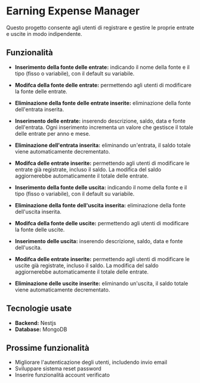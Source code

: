 # Earning Expense Manager

Questo progetto consente agli utenti di registrare e gestire le proprie entrate e uscite in modo indipendente.

## Funzionalità
* **Inserimento della fonte delle entrate:** indicando il nome della fonte e il tipo (fisso o variabile), con il default su variabile.

* **Modifca della fonte delle entrate:** permettendo agli utenti di modificare la fonte delle entrate.

* **Eliminazione della fonte delle entrate inserite:** eliminazione della fonte dell'entrata inserita.

* **Inserimento delle entrate:** inserendo descrizione, saldo, data e fonte dell'entrata. Ogni inserimento incrementa un valore che gestisce il totale delle entrate per anno e mese.

* **Eliminazione dell'entrata inserita:** eliminando un'entrata, il saldo totale viene automaticamente decrementato.

* **Modifca delle entrate inserite:** permettendo agli utenti di modificare le entrate già registrate, incluso il saldo. La modifica del saldo aggiornerebbe automaticamente il totale delle entrate.

* **Inserimento della fonte delle uscita:** indicando il nome della fonte e il tipo (fisso o variabile), con il default su variabile.

* **Eliminazione della fonte dell'uscita inserita:** eliminazione della fonte dell'uscita inserita.

* **Modifca della fonte delle uscite:** permettendo agli utenti di modificare la fonte delle uscite.

* **Inserimento delle uscita:** inserendo descrizione, saldo, data e fonte dell'uscita.

* **Modifca delle entrate inserite:** permettendo agli utenti di modificare le uscite già registrate, incluso il saldo. La modifica del saldo aggiornerebbe automaticamente il totale delle entrate.

* **Eliminazione delle uscite inserite:** eliminando un'uscita, il saldo totale viene automaticamente decrementato.

## Tecnologie usate
* **Backend:** Nestjs
* **Database:** MongoDB

## Prossime funzionalità
* Migliorare l'autenticazione degli utenti, includendo invio email
* Sviluppare sistema reset password
* Inserire funzionalità account verificato 
